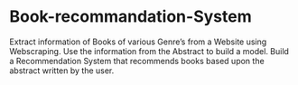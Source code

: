 # Book-recommandation-System
Extract information of Books of various Genre’s from a Website using Webscraping.  Use the information from the Abstract to build a model.  Build a Recommendation System that recommends books based upon the abstract written by the user.
